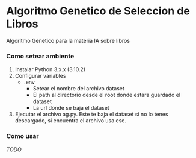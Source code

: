 # Algoritmo Genetico de Seleccion de Libros

Algoritmo Genetico para la materia IA sobre libros

### Como setear ambiente

1. Instalar Python 3.x.x (3.10.2)
2. Configurar variables
   - .env
     - Setear el nombre del archivo dataset
     - El path al directorio desde el root donde estara guardado el dataset
     - La url donde se baja el dataset
3. Ejecutar el archivo ag.py. Este te baja el dataset si no lo tenes descargado, si encuentra el archivo usa ese.

### Como usar

_TODO_
